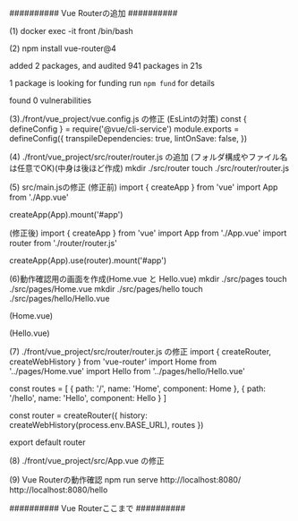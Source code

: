 ########## Vue Routerの追加 ##########

(1) docker exec -it front /bin/bash

(2) npm install vue-router@4

added 2 packages, and audited 941 packages in 21s

1 package is looking for funding
  run `npm fund` for details

found 0 vulnerabilities

(3)./front/vue_project/vue.config.js の修正 (EsLintの対策)
const { defineConfig } = require('@vue/cli-service')
module.exports = defineConfig({
  transpileDependencies: true,
  lintOnSave: false,
})

(4) ./front/vue_project/src/router/router.js の追加 (フォルダ構成やファイル名は任意でOK)(中身は後ほど作成)
mkdir ./src/router
touch ./src/router/router.js

(5) src/main.jsの修正
(修正前)
import { createApp } from 'vue'
import App from './App.vue'

createApp(App).mount('#app')

(修正後)
import { createApp } from 'vue'
import App from './App.vue'
import router from './router/router.js'

createApp(App).use(router).mount('#app')

(6)動作確認用の画面を作成(Home.vue と Hello.vue)
mkdir ./src/pages
touch ./src/pages/Home.vue
mkdir ./src/pages/hello
touch ./src/pages/hello/Hello.vue

(Home.vue)
<template>
    <h1>Home</h1>
</template>

(Hello.vue)
<template>
    <h1>Hello</h1>
</template>

(7) ./front/vue_project/src/router/router.js の修正
import { createRouter, createWebHistory } from 'vue-router'
import Home from '../pages/Home.vue'
import Hello from '../pages/hello/Hello.vue'

const routes = [
    { 
        path: '/', 
        name: 'Home',
        component: Home
    },
    { 
        path: '/hello', 
        name: 'Hello',
        component: Hello
    }
]

const router = createRouter({
    history: createWebHistory(process.env.BASE_URL),
    routes
})

export default router

(8) ./front/vue_project/src/App.vue の修正
<template>
  <router-view></router-view>
</template>

(9) Vue Routerの動作確認
npm run serve
http://localhost:8080/
http://localhost:8080/hello

########## Vue Routerここまで ##########